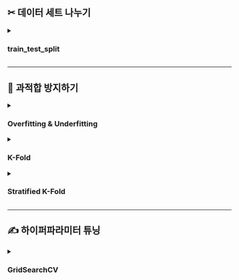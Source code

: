 ## ✂︎ 데이터 세트 나누기

<details><summary><h3>train_test_split</h3></summary>

![데이터 세트 나누기](https://miro.medium.com/max/1400/0*DKB-pJy7-G6gEkM-)

- **목적 : 인스턴스 훈련에 사용할 데이터 세트와 성능 평가에 사용할 데이터 세트를 구분하기 위함**
    
- **용도**
    - **훈련용(train)** : 인스턴스 훈련(혹은 학습) 용도
    - **검증용(validation)** : 과적합을 충분히 방지하여 훈련을 중단해도 무방한지 판단 용도
    - **평가용(test)** : 인스턴스 성능 평가 용도로서 훈련 시 사용되지 않은 레코드

- **사용 방법**

    ```
    from sklearn.model_selection import train_test_split

    # 데이터 세트를 설명변수 조합 X와 반응변수 y로 구분함
    X = df.drop(columns = [target])
    y = df[[target]]

    # 데이터 세트를 훈련용과 평가용으로 분리함
    # 훈련용 데이터 세트를 (X_train, y_train), 평가용 데이터 세트를 (X_test, y_test)에 할당함
    X_train, X_test, y_train, y_test = train_test_split(X, y)
    ```

- **주요 하이퍼파라미터**
    - `random_state = None`

    - `test_size = 0.25` : 전체 데이터 세트 대비 평가용 데이터 세트의 비중
    
    - `shuffle = True` : 훈련용과 평가용으로 분리하기 전에 레코드를 무작위로 섞을 것인가
    
    - `stratify = None` : 범주의 비율을 훈련용과 평가용에도 유지할 범주형 변수 목록
        - 분류분석 시 반응변수에 대하여 설정할 것을 권장함

</details>

---

## 🫵 과적합 방지하기

<details><summary><h3>Overfitting & Underfitting</h3></summary>

![IMG_6998](https://user-images.githubusercontent.com/116495744/224102355-22013084-f81b-43af-a971-56793c18c9e9.jpeg)

- **정의 : 모델이 일반화되지 못하는 현상**

- **종류**
    - **과대적합(OverFitting)**
        - 정의 : 모델이 학습용 데이터 세트에 과도하게 최적화된 상태
        - 주요 원인 : 모델 복잡도 심화
        - 현상 : 학습용 데이터 세트 예측 성능과 그 이외의 데이터 세트 예측 성능 간 격차가 상당함

    - **과소적합(UnderFitting)**
        - 정의 : 알고리즘이 학습용 데이터 세트의 규칙을 제대로 찾지 못하여 모델이 단순하게 설계된 상태 
        - 주요 원인 : 학습할 데이터 수 부족
        - 현상 :  학습용 데이터 세트 예측 성능과 그 이외의 데이터 세트 예측 성능 모두 현저하게 낮음

- **해법 : 교차검증**

</details>

<details><summary><h3>K-Fold</h3></summary>

![k fold 교차검증](https://i0.wp.com/drzinph.com/wp-content/uploads/2020/12/image-2.png?fit=935%2C670&ssl=1)

</details>

<details><summary><h3>Stratified K-Fold</h3></summary>

![stratified k fold 교차검증](https://i0.wp.com/dataaspirant.com/wp-content/uploads/2020/12/8-Stratified-K-Fold-Cross-Validation.png?ssl=1)

</details>

---

## ✍️ 하이퍼파라미터 튜닝

<details><summary><h3>GridSearchCV</h3></summary>

- **사용 방법**

    ```
    from sklearn.model_selection import GridSearchCV
    from sklearn.neighbors import KNeighborsClassifier

    # 하이퍼파라미터를 튜닝하려는 알고리즘 인스턴스 생성
    model = KNeighborsClassifier()

    # 하이퍼파라미터와 해당 파라미터의 아규먼트 목록 생성
    # 하이퍼파라미터명을 key, 아규먼트 목록을 value로 가지는 dictionary type
    params = {
        "metric" : ["minkowsi", "euclidean", "manhattan"],
        "n_jobs" : [None, -1],
        "n_neighbors" : range(1, 10),
        "weights" : ["uniform", "distance"]
    }

    # 교차검증 횟수를 3회로 설정
    cvNum = 3

    # GridSearchCV 인스턴스 생성
    # 성능이 가장 높게 검증된 하이퍼파라미터 조합에 대하여 재학습하여 재검증함
    gridModel = GridSearchCV(
        model,
        param_grid = params,
        cv = cvNum,
        refit = True
    )

    # 학습용 데이터 세트를 통해 최적 하이퍼파라미터 탐색
    gridModel.fit(X_train, y_train)

    # 탐색 결과 비교
    score_df = pd.DataFrame(gridModel.cv_results_)

    param_col = [f"param_{i}" for i in params]
    score_col = ["rank_test_score", "mean_test_score", "std_test_score"]
    cv_col = [f"split{i}_test_score" for i in range(cvNum)]
    col_list = param_col + score_col + cv_col

    score_df = score_df[col_list]

    print(score_df)

    # 최적하이퍼파라미터 확인
    print(gridModel.best_params_)
    ```

- **주요 하이퍼파라미터**

- **다음의 속성을 통해 훈련된 모델의 정보를 확인할 수 있음**

</details>